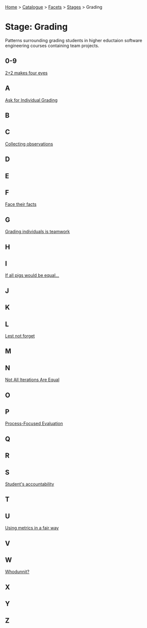 [Home](../../../README.md) > [Catalogue](../../../Patterns_catalogue.md) > [Facets](../facets.md) > [Stages](stages.md) > Grading
# Stage: Grading

Patterns surrounding grading students in higher eductaion software engineering courses containing team projects.

## 0-9
[2+2 makes four eyes](../../2_2_makes_four_eyes.md)

## A
[Ask for Individual Grading](../../Ask_for_Individual_Grading.md)

## B

## C
[Collecting observations](../../Lest_not_forget.md)

## D

## E

## F
[Face their facts](../../Face_their_facts.md)

## G
[Grading individuals is teamwork](../../2_2_makes_four_eyes.md)

## H

## I
[If all pigs would be equal...](../../If_all_pigs_would_be_equal.md)

## J

## K

## L
[Lest not forget](../../Lest_not_forget.md)

## M

## N
[Not All Iterations Are Equal](../../Not_All_Iterations_Are_Equal.md)

## O

## P
[Process-Focused Evaluation](../../Process-Focused_Evaluation.md)

## Q

## R

## S
[Student's accountability](../../Face_their_facts.md)

## T

## U
[Using metrics in a fair way](../../Whodunnit.md)

## V

## W
[Whodunnit?](../../Whodunnit.md)

## X

## Y

## Z
